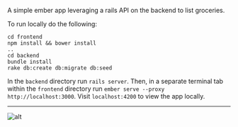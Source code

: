 A simple ember app leveraging a rails API on the backend to list groceries.

To run locally do the following:

```
cd frontend
npm install && bower install
..
cd backend
bundle install
rake db:create db:migrate db:seed
```

In the `backend` directory run `rails server`. Then, in a separate terminal tab within the `frontend` directory run `ember serve --proxy http://localhost:3000`. Visit `localhost:4200` to view the app locally.

---
![alt](http://i.imgur.com/ALNxI4B.png)
